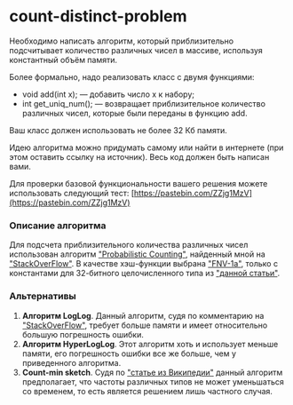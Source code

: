 # count-distinct-problem
Необходимо написать алгоритм, который приблизительно подсчитывает количество различных чисел в массиве, используя константный объём памяти. 

Более формально, надо реализовать класс с двумя функциями:

- void add(int x); — добавить число x к набору;
- int get_uniq_num(); — возвращает приблизительное количество различных чисел, которые были переданы в функцию add.

Ваш класс должен использовать не более 32 Кб памяти. 

Идею алгоритма можно придумать самому или найти в интернете (при этом оставить ссылку на источник). Весь код должен быть написан вами.

Для проверки базовой функциональности вашего решения можете использовать следующий тест: [https://pastebin.com/ZZjg1MzV](https://pastebin.com/ZZjg1MzV)

### Описание алгоритма
Для подсчета приблизительного количества различных чисел использован алгоритм ["Probabilistic Counting"](http://www.cse.unsw.edu.au/~cs9314/07s1/lectures/Lin_CS9314_References/fm85.pdf), найденный мной на ["StackOverFlow"](https://stackoverflow.com/a/35219704). В качестве хэш-функции выбрана ["FNV-1a"](https://en.wikipedia.org/wiki/Fowler%E2%80%93Noll%E2%80%93Vo_hash_function#FNV-1a_hash), только с константами для 32-битного целочисленного типа из ["данной статьи"](https://ru.wikipedia.org/wiki/FNV#%D0%9C%D0%BE%D0%B4%D0%B8%D1%84%D0%B8%D0%BA%D0%B0%D1%86%D0%B8%D0%B8).

### Альтернативы
1. **Алгоритм LogLog**. Данный алгоритм, судя по комментарию на ["StackOverFlow"](https://stackoverflow.com/a/35219704), требует больше памяти и имеет относительно большую погрешность ошибки.
2. **Алгоритм HyperLogLog**. Этот алгоритм хоть и использует меньше памяти, его погрешность ошибки все же больше, чем у приведенного алгоритма.
3. **Count-min sketch**. Судя по ["статье из Википедии"](https://en.wikipedia.org/wiki/Count%E2%80%93min_sketch) данный алгоритм предполагает, что частоты различных типов не может уменьшаться со временем, то есть является решением лишь частного случая.

